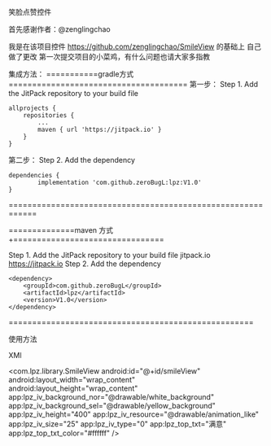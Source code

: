 笑脸点赞控件

首先感谢作者：@zenglingchao 

我是在该项目控件
https://github.com/zenglingchao/SmileView
的基础上
自己做了更改 第一次提交项目的小菜鸡，有什么问题也请大家多指教




集成方法：
===========gradle方式 ======================================
第一步：
Step 1. Add the JitPack repository to your build file

	allprojects {
		repositories {
			...
			maven { url 'https://jitpack.io' }
		}
	}

第二步：
Step 2. Add the dependency

	dependencies {
	        implementation 'com.github.zeroBugL:lpz:V1.0'
	}
============================================================


==============maven 方式+================================

Step 1. Add the JitPack repository to your build file
	<repositories>
		<repository>
		    <id>jitpack.io</id>
		    <url>https://jitpack.io</url>
		</repository>
	</repositories>
Step 2. Add the dependency

	<dependency>
	    <groupId>com.github.zeroBugL</groupId>
	    <artifactId>lpz</artifactId>
	    <version>V1.0</version>
	</dependency>

====================================================



使用方法

XMl

 <com.lpz.library.SmileView
        android:id="@+id/smileView"
        android:layout_width="wrap_content"
        android:layout_height="wrap_content"
        app:lpz_iv_background_nor="@drawable/white_background"
        app:lpz_iv_background_sel="@drawable/yellow_background"
        app:lpz_iv_height="400"
        app:lpz_iv_resource="@drawable/animation_like"
        app:lpz_iv_size="25"
        app:lpz_iv_type="0"
        app:lpz_top_txt="满意"
        app:lpz_top_txt_color="#ffffff" />



  <attr name="lpz_iv_resource" format="reference" />   <!--笑脸图片资源 -->
        <attr name="lpz_iv_size" format="integer" />   <!--笑脸图片大小 -->
        <attr name="lpz_iv_background_sel" format="reference|color" />   <!--选中情况下的背景 -->
        <attr name="lpz_iv_background_nor" format="reference|color" />   <!--未选中情况下的背景 -->
        <attr name="lpz_iv_height" format="integer" />    <!--选中动画时 笑脸崛地而起的高度 -->
        <attr name="lpz_iv_type" format="integer" />      <!--动画 过程的方向  0-上下摆动   1-左右摆动 -->
        <attr name="lpz_top_txt" format="string" />       <!--笑脸顶部的文字内容 -->
        <attr name="lpz_top_txt_color" format="color|reference" /><!--笑脸顶部的文字的颜色 -->
